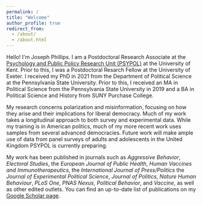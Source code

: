 ```yaml
---
permalink: /
title: "Welcome"
author_profile: true
redirect_from: 
  - /about/
  - /about.html
---
```


Hello! I'm Joseph Phillips. I am a Postdoctoral Research Associate at the [Psychology and Public Policy Research Unit (PSYPOL)](https://research.kent.ac.uk/psypol/) at the University of Kent. Prior to this, I was a Postdoctoral Resarch Fellow at the University of Exeter. I received my PhD in 2021 from the Department of Political Science at the Pennsylvania State University. Prior to this, I received an MA in Political Science from the Pennsylvania State University in 2019 and a BA in Political Science and History from SUNY Purchase College.

My research concerns polarization and misinformation, focusing on how they arise and their implications for liberal democracy. Much of my work takes a longitudinal approach to both survey and experimental data. While my training is in American politics, much of my more recent work uses samples from several advanced democracies. Future work will make ample use of data from panel surveys of adults and adolescents in the United Kingdom PSYPOL is currently preparing.

My work has been published in journals such as _Aggressive Behavior_, _Electoral Studies_, the _European Journal of Public Health_, _Human Vaccines and Immunotherapeutics_, the _International Journal of Press/Politics_ the _Journal of Experimental Political Science_, _Journal of Politics_, _Nature Human Behaviour_, _PLoS One_, _PNAS Nexus_, _Political Behavior_, and _Vaccine_, as well as other edited outlets. You can find an up-to-date list of publications on my [Google Scholar page](https://scholar.google.com/citations?hl=en&user=kfmCx_kAAAAJ&view_op=list_works&sortby=pubdate).
